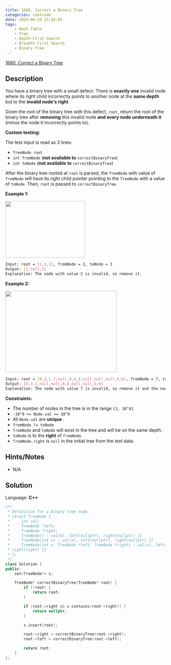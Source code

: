 ```yaml
---
title: 1660. Correct a Binary Tree
categories: Leetcode
date: 2024-06-19 22:54:03
tags:
    - Hash Table
    - Tree
    - Depth-First Search
    - Breadth-First Search
    - Binary Tree
---
```


[1660. Correct a Binary Tree](https://leetcode.com/problems/correct-a-binary-tree/description/)

## Description

You have a binary tree with a small defect. There is **exactly one**  invalid node where its right child incorrectly points to another node at the **same depth**  but to the <b>invalid node's right</b>.

Given the root of the binary tree with this defect, `root`, return the root of the binary tree after **removing**  this invalid node **and every node underneath it**  (minus the node it incorrectly points to).

**Custom testing:**

The test input is read as 3 lines:

- `TreeNode root`
- `int fromNode` (**not available to** `correctBinaryTree`)
- `int toNode` (**not available to** `correctBinaryTree`)

After the binary tree rooted at `root` is parsed, the `TreeNode` with value of `fromNode` will have its right child pointer pointing to the `TreeNode` with a value of `toNode`. Then, `root` is passed to `correctBinaryTree`.

**Example 1:**

**<img alt="" src="https://assets.leetcode.com/uploads/2020/10/22/ex1v2.png" style="width: 250px; height: 177px;">**

```bash
Input: root = [1,2,3], fromNode = 2, toNode = 3
Output: [1,null,3]
Explanation: The node with value 2 is invalid, so remove it.
```

**Example 2:**

**<img alt="" src="https://assets.leetcode.com/uploads/2020/10/22/ex2v3.png" style="width: 350px; height: 255px;">**

```bash
Input: root = [8,3,1,7,null,9,4,2,null,null,null,5,6], fromNode = 7, toNode = 4
Output: [8,3,1,null,null,9,4,null,null,5,6]
Explanation: The node with value 7 is invalid, so remove it and the node underneath it, node 2.
```

**Constraints:**

- The number of nodes in the tree is in the range `[3, 10^4]`.
- `-10^9 <= Node.val <= 10^9`
- All `Node.val` are **unique** .
- `fromNode != toNode`
- `fromNode` and `toNode` will exist in the tree and will be on the same depth.
- `toNode` is to the **right**  of `fromNode`.
- `fromNode.right` is `null` in the initial tree from the test data.

## Hints/Notes

- N/A

## Solution

Language: **C++**

```C++
/**
 * Definition for a binary tree node.
 * struct TreeNode {
 *     int val;
 *     TreeNode *left;
 *     TreeNode *right;
 *     TreeNode() : val(0), left(nullptr), right(nullptr) {}
 *     TreeNode(int x) : val(x), left(nullptr), right(nullptr) {}
 *     TreeNode(int x, TreeNode *left, TreeNode *right) : val(x), left(left),
 * right(right) {}
 * };
 */
class Solution {
public:
    set<TreeNode*> s;

    TreeNode* correctBinaryTree(TreeNode* root) {
        if (!root) {
            return root;
        }

        if (root->right && s.contains(root->right)) {
            return nullptr;
        }

        s.insert(root);

        root->right = correctBinaryTree(root->right);
        root->left = correctBinaryTree(root->left);

        return root;
    }
};
```
